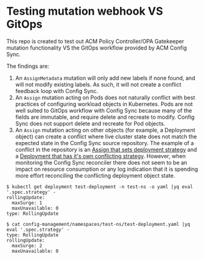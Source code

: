 # Testing mutation webhook VS GitOps

This repo is created to test out ACM Policy Controller/OPA Gatekeeper mutation functionality VS the GitOps workflow provided by ACM Config Sync.

The findings are:
1) An `AssignMetadata` mutation will only add new labels if none found, and will not modify existing labels. As such, it will not create a conflict feedback loop with Config Sync.
2) An `Assign` mutation acting on Pods does not naturally conflict with best practices of configuring workload objects in Kubernetes. Pods are not well suited to GitOps workflow with Config Sync because many of the fields are immutable, and require delete and recreate to modify. Config Sync does not support delete and recreate for Pod objects.
3) An `Assign` mutation acting on other objects (for example, a Deployment object) can create a conflict where live cluster state does not match the expected state in the Config Sync source repository. The example of a conflict in the repository is an [Assign that sets deployment strategy](config-management/policy/mutation/assign-deployments-rolling-update.yaml) and a [Deployment that has it's own conflicting strategy](config-management/namespaces/test-ns/test-deployment.yaml). However, when monitoring the Config Sync reconciler there does not seem to be an impact on resource consumption or any log indication that it is spending more effort reconciling the conflicting deployment object state.

```
$ kubectl get deployment test-deployment -n test-ns -o yaml |yq eval '.spec.strategy' -
rollingUpdate:
  maxSurge: 1
  maxUnavailable: 0
type: RollingUpdate

$ cat config-management/namespaces/test-ns/test-deployment.yaml |yq eval '.spec.strategy' -
type: RollingUpdate
rollingUpdate:
  maxSurge: 2
  maxUnavailable: 0
```

